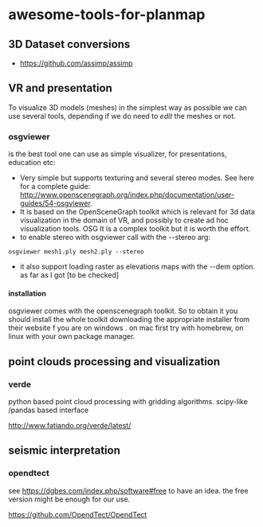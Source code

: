 # awesome-tools-for-planmap

## 3D Dataset conversions
- https://github.com/assimp/assimp

## VR and presentation

To visualize 3D models (meshes) in the simplest way as possible we can use several tools, depending if we do need to *edit* the meshes or not.

### osgviewer

is the best tool one can use as simple visualizer, for presentations, education etc:

- Very simple but supports texturing and several stereo modes. See here for a complete guide: http://www.openscenegraph.org/index.php/documentation/user-guides/54-osgviewer.
- It is based on the OpenSceneGraph toolkit which is relevant for 3d data visualization in the domain of VR, and possibly to create ad hoc visualization tools. OSG It is a complex toolkit but it is worth the effort.
- to enable stereo with osgviewer call with the --stereo arg:
```
osgviewer mesh1.ply mesh2.ply --stereo
```
- it also support loading raster as elevations maps with the --dem option. as far as I got [to be checked]

#### installation

osgviewer comes with the openscenegraph toolkit. So to obtain it you should install the whole toolkit downloading the appropriate installer from their website f you are on windows . on mac first try with homebrew, on linux with your own package manager.


## point clouds processing and visualization
### verde

python based point cloud processing with gridding algorithms. scipy-like /pandas based interface

http://www.fatiando.org/verde/latest/


## seismic interpretation
### opendtect

see  https://dgbes.com/index.php/software#free to have an idea. the free version might be enough for our use.

https://github.com/OpendTect/OpendTect


